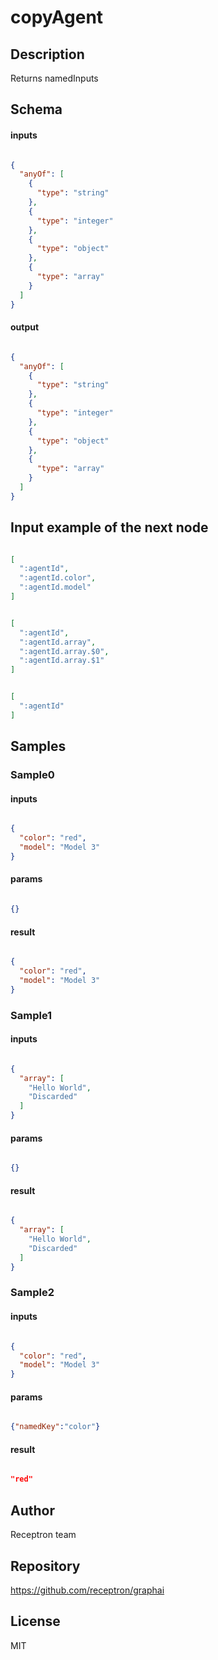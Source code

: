 # copyAgent

## Description

Returns namedInputs

## Schema

#### inputs

```json

{
  "anyOf": [
    {
      "type": "string"
    },
    {
      "type": "integer"
    },
    {
      "type": "object"
    },
    {
      "type": "array"
    }
  ]
}

````

#### output

```json

{
  "anyOf": [
    {
      "type": "string"
    },
    {
      "type": "integer"
    },
    {
      "type": "object"
    },
    {
      "type": "array"
    }
  ]
}

````

## Input example of the next node

```json

[
  ":agentId",
  ":agentId.color",
  ":agentId.model"
]

````
```json

[
  ":agentId",
  ":agentId.array",
  ":agentId.array.$0",
  ":agentId.array.$1"
]

````
```json

[
  ":agentId"
]

````

## Samples

### Sample0

#### inputs

```json

{
  "color": "red",
  "model": "Model 3"
}

````

#### params

```json

{}

````

#### result

```json

{
  "color": "red",
  "model": "Model 3"
}

````
### Sample1

#### inputs

```json

{
  "array": [
    "Hello World",
    "Discarded"
  ]
}

````

#### params

```json

{}

````

#### result

```json

{
  "array": [
    "Hello World",
    "Discarded"
  ]
}

````
### Sample2

#### inputs

```json

{
  "color": "red",
  "model": "Model 3"
}

````

#### params

```json

{"namedKey":"color"}

````

#### result

```json

"red"

````

## Author

Receptron team

## Repository

https://github.com/receptron/graphai

## License

MIT

